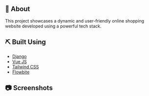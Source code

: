 ## :notebook_with_decorative_cover: About

This project showcases a dynamic and user-friendly online shopping website developed using a powerful tech stack.

## ⛏️ Built Using

- [Django](https://docs.djangoproject.com/en/4.2/)
- [Vue JS](https://vuejs.org/guide/introduction.html)
- [Tailwind CSS](https://tailwindui.com/documentation/)
- [Flowbite](https://flowbite.com/docs/getting-started/introduction/)

## :camera: Screenshots
